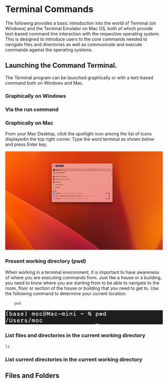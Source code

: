# Terminal Commands 
The following provides a basic introduction into the world of Terminal (on Windows) and the Terminal Emulator on Mac OS, both of which provide text-based command line interaction with the respective operating system. This is designed to introduce users to the core commands needed to navigate files and directories as well as communicate and execute commands against the operating systems.
## Launching the Command Terminal.
The Terminal program can be launched graphically or with a text-based command both on Windows and Mac.

### Graphically on Windows

### Via the run command 

### Graphically on Mac
From your Mac Desktop, click the spotlight icon among the list of icons displayedin the top right corner. Type the word terminal as shown below and press Enter key.

![terminal-app-mac](img/terminal-app-mac.png "How to launch terminal on Mac")

### Present working directory (pwd)
When working in a terminal environment, it is important to have awareness of where you are executing commands from. Just like a house or a building, you need to know where you are starting from to be able to navigate to the room, floor or section of the house or building that you need to get to. Use the following command to determine your current location:
``` zsh
    pwd
```

![pwd-sample-output](img/pwd-sample-output.png "sample output on Mac for pwd terminal command")

### List files and directories in the current working directory
``` zsh
ls
```
### List current directories in the current working directory 
## Files and Folders
